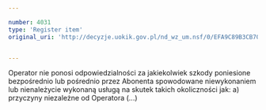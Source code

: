 ```yaml
---

number: 4031
type: 'Register item'
original_uri: 'http://decyzje.uokik.gov.pl/nd_wz_um.nsf/0/EFA9C89B3CB701F1C1257AB80034C781?OpenDocument'


---
```


Operator nie ponosi odpowiedzialności za jakiekolwiek szkody poniesione bezpośrednio lub pośrednio przez Abonenta spowodowane niewykonaniem lub nienależycie wykonaną usługą na skutek takich okoliczności jak: a) przyczyny niezależne od Operatora (...)

